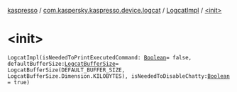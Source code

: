 [kaspresso](../../index.md) / [com.kaspersky.kaspresso.device.logcat](../index.md) / [LogcatImpl](index.md) / [&lt;init&gt;](./-init-.md)

# &lt;init&gt;

`LogcatImpl(isNeededToPrintExecutedCommand: `[`Boolean`](https://kotlinlang.org/api/latest/jvm/stdlib/kotlin/-boolean/index.html)` = false, defaultBufferSize: `[`LogcatBufferSize`](../-logcat-buffer-size/index.md)` = LogcatBufferSize(DEFAULT_BUFFER_SIZE, LogcatBufferSize.Dimension.KILOBYTES), isNeededToDisableChatty: `[`Boolean`](https://kotlinlang.org/api/latest/jvm/stdlib/kotlin/-boolean/index.html)` = true)`